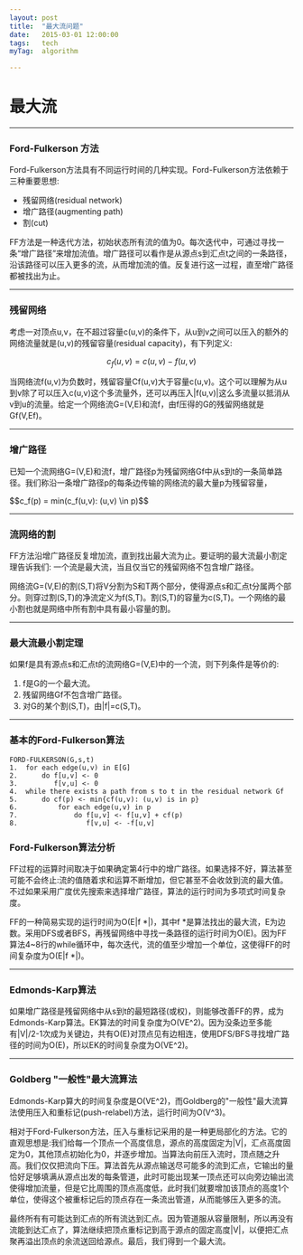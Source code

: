 ```yaml
---
layout: post
title:  "最大流问题"
date:   2015-03-01 12:00:00
tags:	tech
myTag:	algorithm

---
```


# 最大流

-----------------------------

### Ford-Fulkerson 方法

Ford-Fulkerson方法具有不同运行时间的几种实现。Ford-Fulkerson方法依赖于三种重要思想:

+ 残留网络(residual network)
+ 增广路径(augmenting path)
+ 割(cut)

FF方法是一种迭代方法，初始状态所有流的值为0。每次迭代中，可通过寻找一条“增广路径”来增加流值。增广路径可以看作是从源点s到汇点t之间的一条路径，沿该路径可以压入更多的流，从而增加流的值。反复进行这一过程，直至增广路径都被找出为止。

---------------------

### 残留网络

考虑一对顶点u,v，在不超过容量c(u,v)的条件下，从u到v之间可以压入的额外的网络流量就是(u,v)的残留容量(residual capacity)，有下列定义:

$$c_f(u,v) = c(u,v) - f(u,v)$$

当网络流f(u,v)为负数时，残留容量Cf(u,v)大于容量c(u,v)。这个可以理解为从u到v除了可以压入c(u,v)这个多流量外，还可以再压入|f(u,v)|这么多流量以抵消从v到u的流量。给定一个网络流G=(V,E)和流f，由f压得的G的残留网络就是Gf(V,Ef)。

---------------------

### 增广路径

已知一个流网络G=(V,E)和流f，增广路径p为残留网络Gf中从s到t的一条简单路径。我们称沿一条增广路径p的每条边传输的网络流的最大量p为残留容量，

<div> $$c_f(p) = min(c_f(u,v): (u,v) \in p)$$ </div>

---------------------

### 流网络的割

FF方法沿增广路径反复增加流，直到找出最大流为止。要证明的最大流最小割定理告诉我们: 一个流是最大流，当且仅当它的残留网络不包含增广路径。

网络流G=(V,E)的割(S,T)将V分割为S和T两个部分，使得源点s和汇点t分属两个部分。则穿过割(S,T)的净流定义为f(S,T)。割(S,T)的容量为c(S,T)。一个网络的最小割也就是网络中所有割中具有最小容量的割。

------------------------

### 最大流最小割定理

如果f是具有源点s和汇点t的流网络G=(V,E)中的一个流，则下列条件是等价的:
1. f是G的一个最大流。
2. 残留网络Gf不包含增广路径。
3. 对G的某个割(S,T)，由|f|=c(S,T)。

--------------------------

### 基本的Ford-Fulkerson算法

	FORD-FULKERSON(G,s,t)
	1.	for each edge(u,v) in E[G]
	2.		do f[u,v] <- 0
	3.		   f[v,u] <- 0		
	4.	while there exists a path from s to t in the residual network Gf
	5.		do cf(p) <- min{cf(u,v): (u,v) is in p}
	6.			for each edge(u,v) in p
	7.				do f[u,v] <- f[u,v] + cf(p)
	8.				   f[v,u] <- -f[u,v]

### Ford-Fulkerson算法分析

FF过程的运算时间取决于如果确定第4行中的增广路径。如果选择不好，算法甚至可能不会终止:流的值随着求和运算不断增加，但它甚至不会收敛到流的最大值。不过如果采用广度优先搜索来选择增广路径，算法的运行时间为多项式时间复杂度。

FF的一种简易实现的运行时间为O(E|f *|)，其中f *是算法找出的最大流，E为边数。采用DFS或者BFS，再残留网络中寻找一条路径的运行时间为O(E)。因为FF算法4~8行的while循环中，每次迭代，流的值至少增加一个单位，这使得FF的时间复杂度为O(E|f *|)。

---------------------------

### Edmonds-Karp算法

如果增广路径是残留网络中从s到t的最短路径(或权)，则能够改善FF的界，成为Edmonds-Karp算法。EK算法的时间复杂度为O(VE^2)。因为没条边至多能有|V|/2-1次成为关键边，共有O(E)对顶点见有边相连，使用DFS/BFS寻找增广路径的时间为O(E)，所以EK的时间复杂度为O(VE^2)。

------------------------------

### Goldberg "一般性"最大流算法

Edmonds-Karp算大的时间复杂度是O(VE^2)，而Goldberg的"一般性"最大流算法使用压入和重标记(push-relabel)方法，运行时间为O(V^3)。

相对于Ford-Fulkerson方法，压入与重标记采用的是一种更局部化的方法。它的直观思想是:我们给每一个顶点一个高度信息，源点的高度固定为|V|，汇点高度固定为0，其他顶点初始化为0，并逐步增加。当算法向前压入流时，顶点随之升高。我们仅仅把流向下压。算法首先从源点输送尽可能多的流到汇点，它输出的量恰好足够填满从源点出发的每条管道，此时可能出现某一顶点还可以向旁边输出流使得增加流量，但是它比周围的顶点高度低，此时我们就要增加该顶点的高度1个单位，使得这个被重标记后的顶点存在一条流出管道，从而能够压入更多的流。

最终所有有可能达到汇点的所有流达到汇点。因为管道服从容量限制，所以再没有流能到达汇点了，算法继续把顶点重标记到高于源点的固定高度|V|，以便把汇点聚再溢出顶点的余流送回给源点。最后，我们得到一个最大流。
